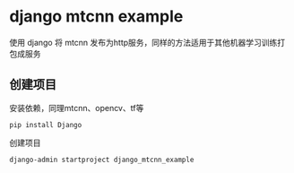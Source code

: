 # django mtcnn example

使用 django 将 mtcnn 发布为http服务，同样的方法适用于其他机器学习训练打包成服务

## 创建项目

安装依赖，同理mtcnn、opencv、tf等

```
pip install Django
```

创建项目

```
django-admin startproject django_mtcnn_example
```

